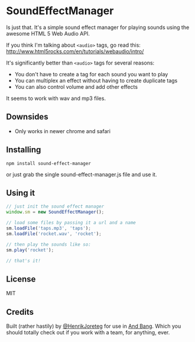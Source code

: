 # SoundEffectManager

Is just that. It's a simple sound effect manager for playing sounds using the awesome HTML 5 Web Audio API.

If you think I'm talking about `<audio>` tags, go read this: http://www.html5rocks.com/en/tutorials/webaudio/intro/

It's significantly better than `<audio>` tags for several reasons:

- You don't have to create a tag for each sound you want to play
- You can multiplex an effect without having to create duplicate tags
- You can also control volume and add other effects

It seems to work with wav and mp3 files.

## Downsides

- Only works in newer chrome and safari

## Installing

`npm install sound-effect-manager`

or just grab the single sound-effect-manager.js file and use it.

## Using it

```js
// just init the sound effect manager
window.sm = new SoundEffectManager();

// load some files by passing it a url and a name
sm.loadFile('taps.mp3', 'taps');
sm.loadFile('rocket.wav', 'rocket');

// then play the sounds like so:
sm.play('rocket');

// that's it!
```

## License

MIT

## Credits

Built (rather hastily) by [@HenrikJoreteg](http://twitter.com/henrikjoreteg) for use in [And Bang](http://andbnag.com). Which you should totally check out if you work with a team, for anything, ever.
